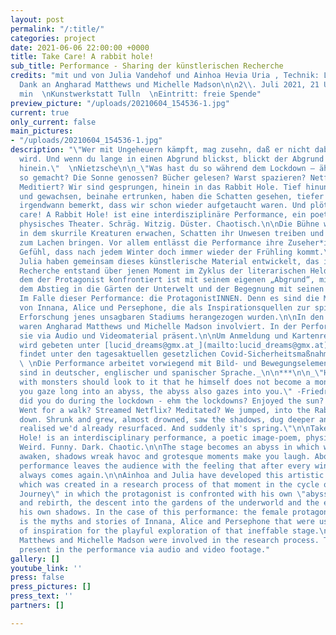 ```yaml
---
layout: post
permalink: "/:title/"
categories: project
date: 2021-06-06 22:00:00 +0000
title: Take Care! A rabbit hole!
sub_title: Performance - Sharing der künstlerischen Recherche
credits: "mit und von Julia Vandehof und Ainhoa Hevia Uria , Technik: Leroy Werner,
  Dank an Angharad Matthews und Michelle Madson\n\n2\\. Juli 2021, 21 Uhr  \nCa. 45
  min  \nKunstwerkstatt Tulln  \nEintritt: freie Spende"
preview_picture: "/uploads/20210604_154536-1.jpg"
current: true
only_current: false
main_pictures:
- "/uploads/20210604_154536-1.jpg"
description: "\"Wer mit Ungeheuern kämpft, mag zusehn, daß er nicht dabei zum Ungeheuer
  wird. Und wenn du lange in einen Abgrund blickst, blickt der Abgrund auch in dich
  hinein.\"  \nNietzsche\n\n_\"Was hast du so während dem Lockdown – äh den Lockdowns
  so gemacht? Die Sonne genossen? Bücher gelesen? Warst spazieren? Netflix gestreamt?
  Meditiert? Wir sind gesprungen, hinein in das Rabbit Hole. Tief hinunter. Sind geschrumpft
  und gewachsen, beinahe ertrunken, haben die Schatten gesehen, tiefer gegraben und
  irgendwann bemerkt, dass wir schon wieder aufgetaucht waren. Und plötzlich ist Frühling.\"_\n\nTake
  care! A Rabbit Hole! ist eine interdisziplinäre Performance, ein poetisches Bilder-Gedicht,
  physisches Theater. Schräg. Witzig. Düster. Chaotisch.\n\nDie Bühne wird zum Abgrund,
  in dem skurrile Kreaturen erwachen, Schatten ihr Unwesen treiben und groteske Momente
  zum Lachen bringen. Vor allem entlässt die Performance ihre Zuseher*innen mit dem
  Gefühl, dass nach jedem Winter doch immer wieder der Frühling kommt.\n\nAinhoa und
  Julia haben gemeinsam dieses künstlerische Material entwickelt, das im Rahmen einer
  Recherche entstand über jenen Moment im Zyklus der literarischen Heldenreise, in
  dem der Protagonist konfrontiert ist mit seinem eigenen „Abgrund“, mit Tod und Wiedergeburt,
  dem Abstieg in die Gärten der Unterwelt und der Begegnung mit seinen eigenen Schatten.
  Im Falle dieser Performance: die ProtagonistINNEN. Denn es sind die Mythen und Geschichten
  von Innana, Alice und Persephone, die als Inspirationsquellen zur spielerischen
  Erforschung jenes unsagbaren Stadiums herangezogen wurden.\n\nIn den Researchprozess
  waren Angharad Matthews und Michelle Madson involviert. In der Performance sind
  sie via Audio und Videomaterial präsent.\n\nUm Anmeldung und Kartenreservierung
  wird gebeten unter [lucid_dreams@gmx.at_](mailto:lucid_dreams@gmx.at)\n\n_Die Veranstaltung
  findet unter den tagesaktuellen gesetzlichen Covid-Sicherheitsmaßnahmen statt._\n\n_
  \ \nDie Performance arbeitet vorwiegend mit Bild- und Bewegungselementen. Texte
  sind in deutscher, englischer und spanischer Sprache._\n\n***\n\n_\"He who fights
  with monsters should look to it that he himself does not become a monster. And if
  you gaze long into an abyss, the abyss also gazes into you.\" -Friedrich Nietzsche_\n\n\"What
  did you do during the lockdown - ehm the lockdowns? Enjoyed the sun? Read books?
  Went for a walk? Streamed Netflix? Meditated? We jumped, into the Rabbit Hole. Deep
  down. Shrunk and grew, almost drowned, saw the shadows, dug deeper and at some point
  realised we'd already resurfaced. And suddenly it's spring.\"\n\nTake Care! A Rabbit
  Hole! is an interdisciplinary performance, a poetic image-poem, physical theatre.
  Weird. Funny. Dark. Chaotic.\n\nThe stage becomes an abyss in which whimsical creatures
  awaken, shadows wreak havoc and grotesque moments make you laugh. Above all, the
  performance leaves the audience with the feeling that after every winter, spring
  always comes again.\n\nAinhoa and Julia have developed this artistic material together,
  which was created in a research process of that moment in the cycle of the \"Hero's
  Journey\" in which the protagonist is confronted with his own \"abyss\", with death
  and rebirth, the descent into the gardens of the underworld and the encounter with
  his own shadows. In the case of this performance: the female protagonists. For it
  is the myths and stories of Innana, Alice and Persephone that were used as sources
  of inspiration for the playful exploration of that ineffable stage.\n\nAngharad
  Matthews and Michelle Madson were involved in the research process. They will be
  present in the performance via audio and video footage."
gallery: []
youtube_link: ''
press: false
press_pictures: []
press_text: ''
partners: []

---
```

